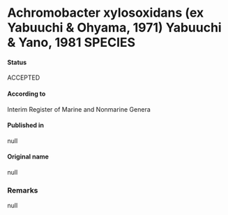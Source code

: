 # Achromobacter xylosoxidans (ex Yabuuchi & Ohyama, 1971) Yabuuchi & Yano, 1981 SPECIES

#### Status
ACCEPTED

#### According to
Interim Register of Marine and Nonmarine Genera

#### Published in
null

#### Original name
null

### Remarks
null